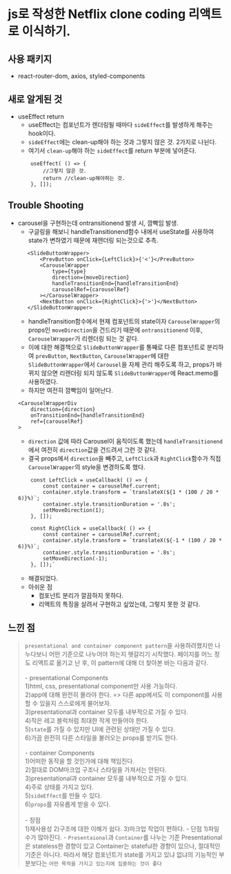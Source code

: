 # js로 작성한 Netflix clone coding 리액트로 이식하기.

## 사용 패키지
- react-router-dom, axios, styled-components

## 새로 알게된 것
- useEffect return
    - useEffect는 컴포넌트가 렌더링될 때마다 `sideEffect`를 발생하게 해주는 hook이다.
    - `sideEffect`에는 clean-up해야 하는 것과 그렇지 않은 것. 2가지로 나뉜다.
    - 여기서 `clean-up`해야 하는 `sideEffect`를 return 부분에 넣어준다.
    ```
        useEffect( () => {
            //그렇지 않은 것.
            return //clean-up해야하는 것.
        }, []);
    ```

## Trouble Shooting

- carousel을 구현하는데 ontransitionend 발생 시, 깜빡임 발생.
    - 구글링을 해보니 handleTransitionend함수 내에서 useState를 사용하여 state가 변하였기 때문에 재렌더링 되는것으로 추측.
     ```
        <SlideButtonWrapper>
            <PrevButton onClick={LeftClick}>{'<'}</PrevButton>
            <CarouselWrapper 
                type={type} 
                direction={moveDirection}
                handleTransitionEnd={handleTransitionEnd}
                carouselRef={carouselRef} 
            ></CarouselWrapper>
            <NextButton onClick={RightClick}>{'>'}</NextButton>
        </SlideButtonWrapper>
    ```
    - handleTransition함수에서 현재 컴포넌트의 state이자 `CarouselWrapper`의 props인 `moveDirection`을 건드리기 때문에 `ontransitionend` 이후, `CarouselWrapper`가 리렌더링 되는 것 같다.
    - 이에 대한 해결책으로 `SlideButtonWrapper`를 통째로 다른 컴포넌트로 분리하여 `prevButton`, `NextButton`, `CarouselWrapper`에 대한 `SlideButtonWrapper`에서 `Carousel`을 자체 관리 해주도록 하고, props가 바뀌지 않으면 리렌더링 되지 않도록 `SlideButtonWrapper`에 React.memo를 사용하였다.
    - 하지만 여전히 깜빡임이 일어난다.
    ```
    <CarouselWrapperDiv 
        direction={direction}
        onTransitionEnd={handleTransitionEnd}
        ref={carouselRef}
    >
    ```
    - `direction` 값에 따라 Carousel이 움직이도록 했는데 `handleTransitionend`에서 여전히 `direction`값을 건드려서 그런 것 같다.
    - 결국 props에서 `direction`을 빼주고, `LeftClick`과 `RightClick`함수가 직접 `CarouselWrapper`의 style을 변경하도록 했다.
    ```
        const LeftClick = useCallback( () => {
            const container = carouselRef.current; 
            container.style.transform = `translateX(${1 * (100 / 20 * 6)}%)`;
            container.style.transitionDuration = '.8s';
            setMoveDirection(1);
        }, []);

        const RightClick = useCallback( () => {
            const container = carouselRef.current; 
            container.style.transform = `translateX(${-1 * (100 / 20 * 6)}%)`;
            container.style.transitionDuration = '.8s';
            setMoveDirection(-1);
        }, []);`
    ```
    - 해결되었다.
    - 아쉬운 점
        - 컴포넌트 분리가 깔끔하지 못하다.
        - 리액트의 특징을 살려서 구현하고 싶었는데, 그렇지 못한 것 같다.


## 느낀 점

> `presentational and container component pattern`을 사용하려했지만 나누다보니 어떤 기준으로 나누어야 하는지 헷갈리기 시작했다. 페이지를 어느 정도 리액트로 옮기고 난 후, 이 pattern에 대해 더 찾아본 바는 다음과 같다.<br><br>
    - presentational Components<br>
        1)html, css, presentational component만 사용 가능하다.<br>
        2)app에 대해 완전히 몰라야 한다. => 다른 app에서도 이 component를 사용할 수 있을지 스스로에게 물어보자.<br>
        3)presentational과 container 모두를 내부적으로 가질 수 있다.<br>
        4)작은 레고 블럭처럼 최대한 작게 만들어야 한다.<br>
        5)`state`를 가질 수 있지만 UI에 관련된 상태만 가질 수 있다.<br>
        6)가끔 완전히 다른 스타일을 불러오는 props를 받기도 한다.<br><br>
    - container Components<br>
        1)어떠한 동작을 할 것인가에 대해 책임진다.<br>
        2)절대로 DOM마크업 구조나 스타일을 가져서는 안된다.<br>
        3)presentational과 container 모두를 내부적으로 가질 수 있다.<br>
        4)주로 상태를 가지고 있다.<br>
        5)`sideEffect`를 만들 수 있다.<br>
        6)`props`를 자유롭게 받을 수 있다.<br><br>
    - 장점 <br>
        1)재사용성
        2)구조에 대한 이해가 쉽다.
        3)마크업 작업이 편하다.
    - 단점
        1)파일 수가 많아진다.
    - `Presentaional`과 `Container`를 나누는 기준
        Presentational은 stateless한 경향이 있고 Container는 stateful한 경향이 있으나, 절대적인 기준은 아니다.
        따라서 해당 컴포넌트가 state를 가지고 있냐 없냐의 기능적인 부분보다는 `어떤 목적을 가지고 있는지에 집중하는 것이 좋다`